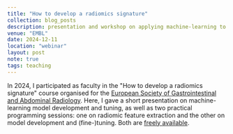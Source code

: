 ```yaml
---
title: "How to develop a radiomics signature"
collection: blog_posts
description: presentation and workshop on applying machine-learning to radiology data to medical doctors + biomedical researchers
venue: "EMBL"
date: 2024-12-11
location: "webinar"
layout: post
note: true
tags: teaching
---
```


In 2024, I participated as faculty in the "How to develop a radiomics signature" course organised for the [European Society of Gastrointestinal and Abdominal Radiology](https://esgar.org/). Here, I gave a short presentation on machine-learning model development and tuning, as well as two practical programming sessions: one on radiomic feature extraction and the other on model development and (fine-)tuning. Both are [freely available](https://github.com/CCIG-Champalimaud/waw-tace-radiomics).
